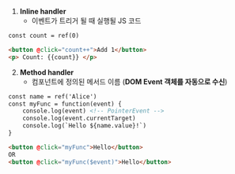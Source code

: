 1. **Inline handler**
	+ 이벤트가 트리거 될 때 실행될 JS 코드
``` html
const count = ref(0)

<button @click="count++">Add 1</button>
<p> Count: {{count}} </p>
```
2. **Method handler**
	+ 컴포넌트에 정의된 메서드 이름 (**DOM Event 객체를 자동으로 수신**)
``` html
const name = ref('Alice')
const myFunc = function(event) {
	console.log(event) <!-- PointerEvent -->
	console.log(event.currentTarget)
	console.log(`Hello ${name.value}!`)
}

<button @click="myFunc">Hello</button>
OR
<button @click="myFunc($event)">Hello</button>
```
